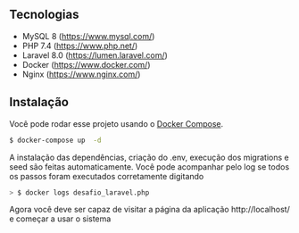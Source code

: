 ## Tecnologias
- MySQL 8 (https://www.mysql.com/)
- PHP 7.4 (https://www.php.net/)
- Laravel 8.0 (https://lumen.laravel.com/)
- Docker (https://www.docker.com/)
- Nginx (https://www.nginx.com/)

## Instalação
Você pode rodar esse projeto usando o [Docker Compose](https://docs.docker.com/compose/install/).
```sh
$ docker-compose up  -d
```
A instalação das dependências, criação do .env, execução dos migrations e seed são feitas automaticamente. Você pode acompanhar pelo log se todos os passos foram executados corretamente digitando 

```sh
> $ docker logs desafio_laravel.php
```

Agora você deve ser capaz de visitar a página da aplicação http://localhost/ e começar a usar o sistema
